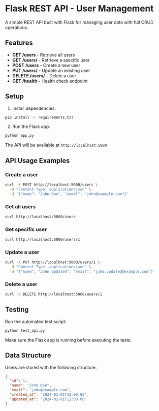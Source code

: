 # Flask REST API - User Management

A simple REST API built with Flask for managing user data with full CRUD operations.

## Features

- **GET /users** - Retrieve all users
- **GET /users/<id>** - Retrieve a specific user
- **POST /users** - Create a new user
- **PUT /users/<id>** - Update an existing user
- **DELETE /users/<id>** - Delete a user
- **GET /health** - Health check endpoint

## Setup

1. Install dependencies:
```bash
pip install -r requirements.txt
```

2. Run the Flask app:
```bash
python app.py
```

The API will be available at `http://localhost:5000`

## API Usage Examples

### Create a user
```bash
curl -X POST http://localhost:5000/users \
  -H "Content-Type: application/json" \
  -d '{"name": "John Doe", "email": "john@example.com"}'
```

### Get all users
```bash
curl http://localhost:5000/users
```

### Get specific user
```bash
curl http://localhost:5000/users/1
```

### Update a user
```bash
curl -X PUT http://localhost:5000/users/1 \
  -H "Content-Type: application/json" \
  -d '{"name": "John Updated", "email": "john.updated@example.com"}'
```

### Delete a user
```bash
curl -X DELETE http://localhost:5000/users/1
```

## Testing

Run the automated test script:
```bash
python test_api.py
```

Make sure the Flask app is running before executing the tests.

## Data Structure

Users are stored with the following structure:
```json
{
  "id": 1,
  "name": "John Doe",
  "email": "john@example.com",
  "created_at": "2024-01-01T12:00:00",
  "updated_at": "2024-01-01T12:00:00"
}
```